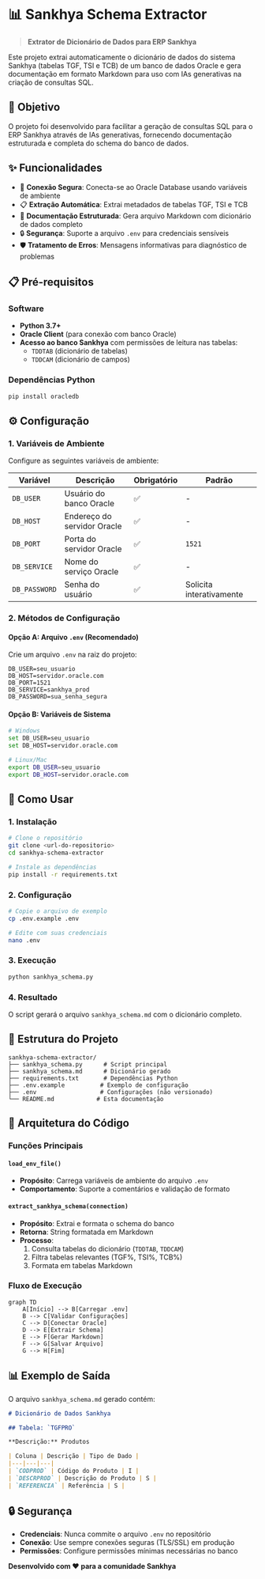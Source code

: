 # 📊 Sankhya Schema Extractor

> **Extrator de Dicionário de Dados para ERP Sankhya**

Este projeto extrai automaticamente o dicionário de dados do sistema Sankhya (tabelas TGF, TSI e TCB) de um banco de dados Oracle e gera documentação em formato Markdown para uso com IAs generativas na criação de consultas SQL.

## 🎯 Objetivo

O projeto foi desenvolvido para facilitar a geração de consultas SQL para o ERP Sankhya através de IAs generativas, fornecendo documentação estruturada e completa do schema do banco de dados.

## ✨ Funcionalidades

- 🔗 **Conexão Segura**: Conecta-se ao Oracle Database usando variáveis de ambiente
- 📋 **Extração Automática**: Extrai metadados de tabelas TGF, TSI e TCB
- 📝 **Documentação Estruturada**: Gera arquivo Markdown com dicionário de dados completo
- 🔒 **Segurança**: Suporte a arquivo `.env` para credenciais sensíveis
- 🛡️ **Tratamento de Erros**: Mensagens informativas para diagnóstico de problemas

## 📋 Pré-requisitos

### Software
- **Python 3.7+**
- **Oracle Client** (para conexão com banco Oracle)
- **Acesso ao banco Sankhya** com permissões de leitura nas tabelas:
  - `TDDTAB` (dicionário de tabelas)
  - `TDDCAM` (dicionário de campos)

### Dependências Python
```bash
pip install oracledb
```

## ⚙️ Configuração

### 1. Variáveis de Ambiente

Configure as seguintes variáveis de ambiente:

| Variável | Descrição | Obrigatório | Padrão |
|----------|-----------|-------------|---------|
| `DB_USER` | Usuário do banco Oracle | ✅ | - |
| `DB_HOST` | Endereço do servidor Oracle | ✅ | - |
| `DB_PORT` | Porta do servidor Oracle | ✅ | `1521` |
| `DB_SERVICE` | Nome do serviço Oracle | ✅ | - | 
| `DB_PASSWORD` | Senha do usuário | ✅ | Solicita interativamente |

### 2. Métodos de Configuração

#### Opção A: Arquivo `.env` (Recomendado)
Crie um arquivo `.env` na raiz do projeto:

```env
DB_USER=seu_usuario
DB_HOST=servidor.oracle.com
DB_PORT=1521
DB_SERVICE=sankhya_prod
DB_PASSWORD=sua_senha_segura
```

#### Opção B: Variáveis de Sistema
```bash
# Windows
set DB_USER=seu_usuario
set DB_HOST=servidor.oracle.com

# Linux/Mac
export DB_USER=seu_usuario
export DB_HOST=servidor.oracle.com
```

## 🚀 Como Usar

### 1. Instalação
```bash
# Clone o repositório
git clone <url-do-repositorio>
cd sankhya-schema-extractor

# Instale as dependências
pip install -r requirements.txt
```

### 2. Configuração
```bash
# Copie o arquivo de exemplo
cp .env.example .env

# Edite com suas credenciais
nano .env
```

### 3. Execução
```bash
python sankhya_schema.py
```

### 4. Resultado
O script gerará o arquivo `sankhya_schema.md` com o dicionário completo.

## 📁 Estrutura do Projeto

```
sankhya-schema-extractor/
├── sankhya_schema.py      # Script principal
├── sankhya_schema.md      # Dicionário gerado
├── requirements.txt       # Dependências Python
├── .env.example          # Exemplo de configuração
├── .env                  # Configurações (não versionado)
└── README.md            # Esta documentação
```

## 🔧 Arquitetura do Código

### Funções Principais

#### `load_env_file()`
- **Propósito**: Carrega variáveis de ambiente do arquivo `.env`
- **Comportamento**: Suporte a comentários e validação de formato

#### `extract_sankhya_schema(connection)`
- **Propósito**: Extrai e formata o schema do banco
- **Retorna**: String formatada em Markdown
- **Processo**:
  1. Consulta tabelas do dicionário (`TDDTAB`, `TDDCAM`)
  2. Filtra tabelas relevantes (TGF%, TSI%, TCB%)
  3. Formata em tabelas Markdown

### Fluxo de Execução

```mermaid
graph TD
    A[Início] --> B[Carregar .env]
    B --> C[Validar Configurações]
    C --> D[Conectar Oracle]
    D --> E[Extrair Schema]
    E --> F[Gerar Markdown]
    F --> G[Salvar Arquivo]
    G --> H[Fim]
```
## 📊 Exemplo de Saída

O arquivo `sankhya_schema.md` gerado contém:

```markdown
# Dicionário de Dados Sankhya

## Tabela: `TGFPRO`

**Descrição:** Produtos

| Coluna | Descrição | Tipo de Dado |
|---|---|---|
| `CODPROD` | Código do Produto | I |
| `DESCRPROD` | Descrição do Produto | S |
| `REFERENCIA` | Referência | S |
```

## 🔒 Segurança

- **Credenciais**: Nunca commite o arquivo `.env` no repositório
- **Conexão**: Use sempre conexões seguras (TLS/SSL) em produção
- **Permissões**: Configure permissões mínimas necessárias no banco


**Desenvolvido com ❤️ para a comunidade Sankhya**

